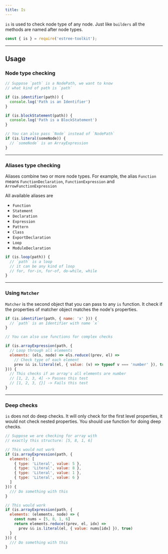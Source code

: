 ```yaml
---
title: Is
---
```


`is` is used to check node type of any node. Just like `builders`
all the methods are named after node types.

```js
const { is } = require('estree-toolkit');
```

------------------------------------

## Usage
### Node type checking
```js
// Suppose `path` is a NodePath, we want to know
// what kind of path is `path`

if (is.identifier(path)) {
  console.log('Path is an Identifier')
}

if (is.blockStatement(path)) {
  console.log('Path is a BlockStatement')
}

// You can also pass `Node` instead of `NodePath`
if (is.literal(someNode)) {
  // `someNode` is an ArrayExpression
}
```

------------------------------------

### Aliases type checking
Aliases combine two or more node types.
For example, the alias `Function` means `FunctionDeclaration`, `FunctionExpression`
and `ArrowFunctionExpression`

All available aliases are
- `Function`
- `Statement`
- `Declaration`
- `Expression`
- `Pattern`
- `Class`
- `ExportDeclaration`
- `Loop`
- `ModuleDeclaration`

```js
if (is.loop(path)) {
  // `path` is a loop
  // it can be any kind of loop
  // for, for-in, for-of, do-while, while
}
```

------------------------------------------

### Using `Matcher`
`Matcher` is the second object that you can pass to any `is` function.
It check if the properties of matcher object matches the node's properties.

```js
if (is.identifier(path, { name: 'x' })) {
  // `path` is an Identifier with name `x`
}

// You can also use functions for complex checks

if (is.arrayExpression(path, {
  // Loop through all elements
  elements: (els, node) => els.reduce((prev, el) => 
    // Check type of each element
    prev && is.literal(el, { value: (v) => typeof v === 'number' }), true)
})) {
  // This checks if an array's all elements are number
  // [1, 2, 3, 4] -> Passes this test
  // [1, 2, 3, {}] -> Fails this test
}
```

---------------------------------------

### Deep checks
`is` does not do deep checks. It will only check for the first level properties,
it would not check nested properties. You should use function for doing deep checks.

```js
// Suppose we are checking for array with
// exactly this structure: [5, 8, 1, 6]

// This would not work
if (is.arrayExpression(path, {
  elements: [
    { type: 'Literal', value: 5 },
    { type: 'Literal', value: 8 },
    { type: 'Literal', value: 1 },
    { type: 'Literal', value: 6 }
  ]
})) {
  /// Do something with this
}

// This would work
if (is.arrayExpression(path, {
  elements: (elements, node) => {
    const nums = [5, 8, 1, 6]
    return elements.reduce((prev, el, idx) =>
      prev && is.literal(el, { value: nums[idx] }), true)
  }
})) {
  /// Do something with this
}
```
